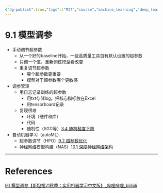 ```yaml
---
{"dg-publish":true,"tags":["MIT","course","machine_learning","deep_learning"],"permalink":"/Inbox/study/人工智能/机器学习/MIT21秋课程/9.1 模型调参/","dgPassFrontmatter":true}
---
```



# 9.1 模型调参
- 手动调节超参数
	- 从一个好的baseline开始，一些高质量工具包有默认设置的超参数
	- 只调一个值，重新训练模型看改变
	- 重复调节超参数
		- 哪个超参数更重要
		- 模型对于超参数哪个更敏感
- 调参管理
	- 用日志记录训练的超参数
		- 用txt存储log，把核心指标放在Excel
		- 用tensorboard记录
	- 复现很难
		- 环境（硬件和库）
		- 代码
		- 随机性（SGD等）[3.4 随机梯度下降](3.4%20随机梯度下降.md)
- 自动机器学习（autoML）
	- 超参数调节（HPO）[9.2 超参数优化](9.2%20超参数优化.md)
	- 神经网络模型构建（NAS）[10.1 深度神经网络架构](10.1%20深度神经网络架构.md)
---
# References
[9.1 模型调参【斯坦福21秋季：实用机器学习中文版】_哔哩哔哩_bilibili](https://www.bilibili.com/video/BV1vQ4y1e7LF?spm_id_from=333.788.videopod.sections&vd_source=73a67190a2e14f51c71c0fa447f094aa)
